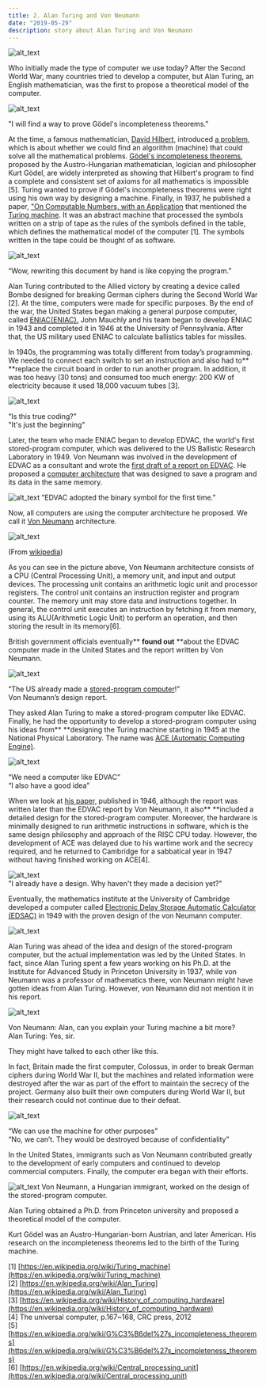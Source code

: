 ```yaml
---
title: 2. Alan Turing and Von Neumann
date: "2019-05-29"
description: story about Alan Turing and Von Neumann
---
```



![alt_text](images/image2.png "image_tooltip")

Who initially made the type of computer we use today? After the Second World War,  many countries tried to develop a computer, but Alan Turing, an English mathematician, was the first to propose a theoretical model of the computer.


![alt_text](images/image13.png "image_tooltip")


"I will find a way to prove Gödel's incompleteness theorems."

At the time, a famous mathematician, [David Hilbert](https://en.wikipedia.org/wiki/David_Hilbert), introduced [a problem](https://en.wikipedia.org/wiki/Hilbert%27s_second_problem), which is about whether we could find an algorithm (machine) that could solve all the mathematical problems. [Gödel's incompleteness theorems](https://en.wikipedia.org/wiki/G%C3%B6del%27s_incompleteness_theorems), proposed by the Austro-Hungarian mathematician, logician and philosopher Kurt Gödel, are widely interpreted as showing that Hilbert's program to find a complete and consistent set of axioms for all mathematics is impossible [5]. Turing wanted to prove if Gödel's incompleteness theorems were right using his own way by designing a machine. Finally, in 1937, he published a paper, ["On Computable Numbers, with an Application](https://www.cs.virginia.edu/~robins/Turing_Paper_1936.pdf) that mentioned the [Turing machine](https://en.wikipedia.org/wiki/Turing_machine). It was an abstract machine that processed the symbols written on a strip of tape as the rules of the symbols defined in the table, which defines the mathematical model of the computer [1]. The symbols written in the tape could be thought of as software.




![alt_text](images/image3.png "image_tooltip")

“Wow, rewriting this document by hand is like copying the program.”

Alan Turing contributed to the Allied victory by creating a device called Bombe designed for breaking German ciphers during the Second World War [2]. At the time, computers were made for specific purposes. By the end of the war, the United States began making a general purpose computer, called [ENIAC(ENIAC).](https://ko.wikipedia.org/wiki/%EC%97%90%EB%8B%88%EC%95%85) John Mauchly and his team began to develop ENIAC in 1943 and completed it in 1946 at the University of Pennsylvania. After that, the US military used ENIAC to calculate ballistics tables for missiles. 

In 1940s, the programming was totally different from today’s programming. We needed to connect each switch to set an instruction and also had to** **replace the circuit board in order to run another program. In addition, it was too heavy (30 tons) and consumed too much energy: 200 KW of electricity because it used 18,000 vacuum tubes [3].




![alt_text](images/image4.png "image_tooltip")

“Is this true coding?” \
"It's just the beginning"

Later, the team who made ENIAC began to develop EDVAC, the world's first stored-program computer, which was delivered to the US Ballistic Research Laboratory in 1949. Von Neumann was involved in the development of EDVAC as a consultant and wrote the [first draft of a report on EDVAC](http://www.virtualtravelog.net/wp/wp-content/media/2003-08-TheFirstDraft.pdf). He proposed a [computer architecture](https://en.wikipedia.org/wiki/Computer_architecture) that was designed to save a program and its data in the same memory.




![alt_text](images/image5.png "image_tooltip")
”EDVAC adopted the binary symbol for the first time.”

Now, all computers are using the computer architecture he proposed. We call it [Von Neumann](https://ko.wikipedia.org/wiki/%ED%8F%B0_%EB%85%B8%EC%9D%B4%EB%A7%8C_%EA%B5%AC%EC%A1%B0) architecture.




![alt_text](images/image6.png "image_tooltip")


(From [wikipedia](https://en.wikipedia.org/wiki/Von_Neumann_architecture#/media/File:Von_Neumann_Architecture.svg))

As you can see in the picture above, Von Neumann architecture consists of a CPU (Central Processing Unit), a memory unit, and input and output devices. The processing unit contains an arithmetic logic unit and processor registers. The control unit contains an instruction register and program counter. The memory unit may store data and instructions together. In general, the control unit executes an instruction by fetching it from memory, using its ALU(Arithmetic Logic Unit) to perform an operation, and then storing the result in its memory[6].

British government officials eventually** **found out** **about the EDVAC computer made in the United States and the report written by Von Neumann.

![alt_text](images/image7.png "image_tooltip")


“The US already made a [stored-program computer](https://en.wikipedia.org/wiki/Stored-program_computer)!” \
Von Neumann’s design report.

They asked Alan Turing to make a stored-program computer like EDVAC. Finally, he had the opportunity to develop a stored-program computer using his ideas from** **​​designing the Turing machine starting in 1945 at the National Physical Laboratory. The name was [ACE (Automatic Computing Engine)](https://en.wikipedia.org/wiki/Automatic_Computing_Engine).




![alt_text](images/image8.png "image_tooltip")


“We need a computer like EDVAC” \
“I also have a good idea”

When we look at [his paper,](https://www.amazon.com/Turings-Report-1946-Other-Papers/dp/0262031140) published in 1946, although the report was written later than the EDVAC report by Von Neumann, it also** **included a detailed design for the stored-program computer. Moreover, the hardware is minimally designed to run arithmetic instructions in software, which is the same design philosophy and approach of the RISC CPU today. However, the development of ACE was delayed due to his wartime work and the secrecy required, and he returned to Cambridge for a sabbatical year in 1947 without having finished working on ACE[4].


![alt_text](images/image9.png "image_tooltip")
 \
"I already have a design. Why haven't they made a decision yet?"

Eventually, the mathematics institute at the University of Cambridge developed a computer called [Electronic Delay Storage Automatic Calculator (EDSAC)](https://ko.wikipedia.org/wiki/%EC%97%90%EB%93%9C%EC%82%AD) in 1949 with the proven design of the von Neumann computer.



![alt_text](images/image10.png "image_tooltip")


Alan Turing was ahead of the idea and design of the stored-program computer, but the actual implementation was led by the United States. In fact, since Alan Turing spent a few years working on his Ph.D. at the Institute for Advanced Study in Princeton University in 1937, while von Neumann was a professor of mathematics there, von Neumann might have gotten ideas from Alan Turing. However, von Neumann did not mention it in his report.



![alt_text](images/image11.png "image_tooltip")


Von Neumann: Alan, can you explain your Turing machine a bit more? \
Alan Turing: Yes, sir.

They might have talked to each other like this.

In fact, Britain made the first computer, Colossus, in order to break German ciphers during World War II, but the machines and related information were destroyed after the war as part of the effort to maintain the secrecy of the project. Germany also built their own computers during World War II, but their research could not continue due to their defeat.



![alt_text](images/image12.png "image_tooltip")


“We can use the machine for other purposes” \
“No, we can’t. They would be destroyed because of confidentiality”

In the United States, immigrants such as Von Neumann contributed greatly to the development of early computers and continued to develop commercial computers. Finally, the computer era began with their efforts.

![alt_text](images/image13.png "image_tooltip")
Von Neumann, a Hungarian immigrant, worked on the design of the stored-program computer.

Alan Turing obtained a Ph.D. from Princeton university and proposed a theoretical model of the computer.

Kurt Gödel was an Austro-Hungarian-born Austrian, and later American. His research on the incompleteness theorems led to the birth of the Turing machine.

[1] [https://en.wikipedia.org/wiki/Turing_machine](https://en.wikipedia.org/wiki/Turing_machine) \
[2] [https://en.wikipedia.org/wiki/Alan_Turing](https://en.wikipedia.org/wiki/Alan_Turing) \
[3] [https://en.wikipedia.org/wiki/History_of_computing_hardware](https://en.wikipedia.org/wiki/History_of_computing_hardware) \
[4] The universal computer, p.167~168, CRC press, 2012 \
[5] [https://en.wikipedia.org/wiki/G%C3%B6del%27s_incompleteness_theorems](https://en.wikipedia.org/wiki/G%C3%B6del%27s_incompleteness_theorems) \
[6] [https://en.wikipedia.org/wiki/Central_processing_unit](https://en.wikipedia.org/wiki/Central_processing_unit)
